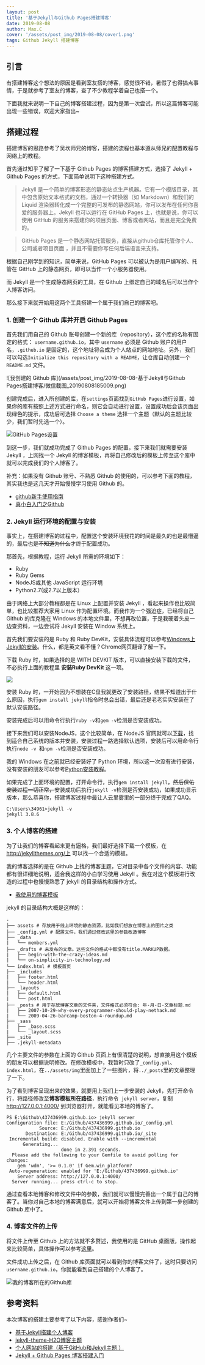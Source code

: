 ```yaml
---
layout: post
title: '基于Jekyll与Github Pages搭建博客'
date: 2019-08-08
author: Max.C
cover: '/assets/post_img/2019-08-08/cover1.png'
tags: Github Jekyll 搭建博客
---
```


## 引言
有搭建博客这个想法的原因是看到室友搭的博客，感觉很不错，暑假了也得搞点事情，于是就参考了室友的博客，查了不少教程学着自己也搭一个。

下面我就来说明一下自己的博客搭建过程，因为是第一次尝试，所以这篇博客可能出现一些错误，欢迎大家指出~

## 搭建过程
搭建博客的思路参考了吴坎师兄的博客，搭建的流程也基本遵从师兄的配置教程与网络上的教程。

首先通过知乎了解了一下基于 Github Pages 的博客搭建方式，选择了 Jekyll + Github Pages 的方式，下面简单说明下这种搭建方式。

> Jekyll 是一个简单的博客形态的静态站点生产机器。它有一个模版目录，其中包含原始文本格式的文档，通过一个转换器（如 Markdown）和我们的 Liquid 渲染器转化成一个完整的可发布的静态网站，你可以发布在任何你喜爱的服务器上。Jekyll 也可以运行在 GitHub Pages 上，也就是说，你可以使用 GitHub 的服务来搭建你的项目页面、博客或者网站，而且是完全免费的。

>GitHub Pages 是一个静态网站托管服务，直接从github仓库托管你个人、公司或者项目页面 ，并且不需要你写任何后端语言来支持。 

根据自己刚学到的知识，简单来说，GitHub Pages 可以被认为是用户编写的、托管在 GitHub 上的静态网页，即可以当作一个小服务器使用。

而 Jekyll 是一个生成静态网页的工具，在 Github 上绑定自己的域名后可以当作个人博客访问。

那么接下来就开始用这两个工具搭建一个属于我们自己的博客吧。

### 1. 创建一个 Github 库并开启 Github Pages
首先我们用自己的 Github 账号创建一个新的库（repository），这个库的名称有固定的格式： `username.github.io`，其中 `username` 必须是 Github 账户的用户名，`.github.io` 是固定的，这个地址将会成为个人站点的网站地址。另外，我们可以勾选`Initialize this repository with a README`，让仓库自动创建一个 `README.md` 文件。

![我创建的 Github 库](/assets/post_img/2019-08-08-基于Jekyll与Github Pages搭建博客/微信截图_20190808185009.png)

创建完成后，进入所创建的库，在`settings`页面找到`GitHub Pages`进行设置，如果你的库有按照上述方式进行命名，则它会自动进行设置，设置成功后会该页面出现绿色的提示，成功后可选择 `Choose a theme` 选择一个主题（默认的主题比较少，我们暂时先选一个）。

![GitHub Pages设置](/assets/post_img/2019-08-08/微信截图_20190808185459.png)

到这一步，我们就成功完成了 Github Pages 的配置，接下来我们就需要安装 Jekyll ，上网找一个 Jekyll 的博客模板，再将自己修改后的模板上传至这个库中就可以完成我们的个人博客了。

补充：如果没有 Github 账号、不熟悉 Github 的使用的，可以参考下面的教程，其实我也是这几天才开始慢慢学习使用 Github 的。
- [github新手使用指南](https://blog.csdn.net/qq_37512323/article/details/80693445)
- [真小白入门之Github](https://blog.csdn.net/nmjuzi/article/details/82184818)

### 2. Jekyll 运行环境的配置与安装
事实上，在搭建博客的过程中，配置这个安装环境我花的时间是最久的也是最懵逼的，最后也是~~不知道为什么~~才终于配置成功。

那首先，根据教程，运行 Jekyll 所需的环境如下：

- Ruby
- Ruby Gems
- NodeJS或其他 JavaScript 运行环境
- Python2.7(或2.7以上版本）

由于网络上大部分教程都是在 Linux 上配置并安装 Jekyll ，看起来操作也比较简单，也比较推荐大家用 Linux 作为配置环境。而我作为一个强迫症，已经将自己 Github 的库克隆在 Windows 的本地文件里，不想再改位置，于是我硬着头皮一边查资料，一边尝试将 Jekyll 安装在 Window 系统上。

首先我们要安装的是 Ruby 和 Ruby DevKit，安装具体流程可以参考[Windows上Jekyll的安装](http://jekyll-windows.juthilo.com/1-ruby-and-devkit/)。什么，都是英文看不懂？Chrome网页翻译了解一下。

下载 Ruby 时，如果选择的是 WITH DEVKIT 版本，可以直接安装下载的文件，不必执行上面的教程里 **安装Ruby DevKit** 这一项。

![](/assets/post_img/2019-08-08/微信截图_20190808220740.png)

安装 Ruby 时，一开始因为不想装在C盘我就更改了安装路径，结果不知道出于什么原因，执行`gem install jekyll`指令时总会出错，最后还是老老实实安装在了默认安装路径。

安装完成后可以用命令行执行`ruby -v`和`gem -v`检测是否安装成功。

接下来我们可以安装NodeJS，这个比较简单，在 NodeJS 官网就可以[下载](https://nodejs.org/en/download/)，找到适合自己系统的版本并安装，安装过程一路选择默认选项，安装后可以用命令行执行`node -v `和`npm -v`检测是否安装成功。

我的 Windows 在之前就已经安装好了 Python 环境，所以这一次没有进行安装，没有安装的朋友可以参考[Python安装教程](https://baijiahao.baidu.com/s?id=1606573927720991570&wfr=spider&for=pc)。

如果完成了上面环境的配置，打开命令行，执行`gem install jekyll`，~~然后保佑安装过程一切正常，~~安装成功后执行`jekyll -v`检测是否安装成功，如果成功显示版本，那么恭喜你，搭建博客过程中最让人云里雾里的一部分终于完成了QAQ。

```
C:\Users\34961>jekyll -v
jekyll 3.8.6
```

### 3. 个人博客的搭建
为了让我们的博客看起来更有逼格，我们最好选择下载一个模板，在 http://jekyllthemes.org/上 可以找一个合适的模板。

我的博客选择的是在 Github 上找的博客主题，它对目录中各个文件的内容、功能都有很详细地说明，适合我这样的小白学习使用 Jekyll 。我在对这个模板进行改造的过程中也慢慢熟悉了 jekyll 的目录结构和操作方式。
- [我使用的博客模板](https://github.com/kaeyleo/jekyll-theme-H2O#%E6%A0%87%E7%AD%BE)

 jekyll 的目录结构大概是这样的：
```
.
├── assets # 存放用于线上环境的静态资源，比如我们想放在博客上的图片之类
├── _config.yml # 配置文件，我们通过修改这里的参数改造博客
├── _data
|   └── members.yml
├── _drafts # 未发布的文章。这些文件的格式中都没有title.MARKUP数据。
|   ├── begin-with-the-crazy-ideas.md
|   └── on-simplicity-in-technology.md
└── index.html # 模板首页
├── _includes
|   ├── footer.html
|   └── header.html
├── _layouts
|   ├── default.html
|   └── post.html
├── _posts # 用于存放博客文章的文件夹，文件格式必须符合: 年-月-日-文章标题.md
|   ├── 2007-10-29-why-every-programmer-should-play-nethack.md
|   └── 2009-04-26-barcamp-boston-4-roundup.md
├── _sass
|   ├── _base.scss
|   └── _layout.scss
├── _site
├── .jekyll-metadata
```

几个主要文件的参数在上面的 Github 页面上有很清楚的说明，想直接用这个模板的朋友可以根据说明修改。在修改模板中，我暂时只改了`_config.yml`、`index.html`，在`../assets/img`里面加上了一些图片，将`../_posts`里的文章整理了一下。

为了看到博客呈现出来的效果，就要用上我们上一步安装的 Jekyll，先打开命令行，将路径修改至**博客模板所在路径**，执行命令` jekyll server`，复制 http://127.0.0.1:4000/ 到浏览器打开，就能看见本地的博客了。

```
PS E:\Github\437436999.github.io> jekyll server
Configuration file: E:/Github/437436999.github.io/_config.yml
            Source: E:/Github/437436999.github.io
       Destination: E:/Github/437436999.github.io/_site
 Incremental build: disabled. Enable with --incremental
      Generating...
                    done in 2.391 seconds.
  Please add the following to your Gemfile to avoid polling for changes:
    gem 'wdm', '>= 0.1.0' if Gem.win_platform?
 Auto-regeneration: enabled for 'E:/Github/437436999.github.io'
    Server address: http://127.0.0.1:4000/
  Server running... press ctrl-c to stop.
```

通过查看本地博客和修改文件中的参数，我们就可以慢慢完善出一个属于自己的博客了。当你对自己本地的博客满意后，就可以开始将博客文件上传到第一步创建的 Github 库中了。

### 4. 博客文件的上传
将文件上传至 Github 上的方法就不多赘述，我使用的是 GitHub 桌面版，操作起来比较简单，具体操作可以参考[这里](https://zhuanlan.zhihu.com/p/28321740)。

文件成功上传之后，在 Github 库页面就可以看到你的博客文件了，这时只要访问`username.github.io`，你就能看到自己搭建的个人博客了。

![我的博客所在的Github库](/assets/post_img/2019-08-08/微信截图_20190808205432.png)

## 参考资料
本次博客的搭建主要参考了以下内容，感谢作者们~
- [基于Jekyll搭建个人博客](https://wu-kan.github.io/posts/%E5%8D%9A%E5%AE%A2%E6%90%AD%E5%BB%BA/%E5%9F%BA%E4%BA%8EJekyll%E6%90%AD%E5%BB%BA%E4%B8%AA%E4%BA%BA%E5%8D%9A%E5%AE%A2)
- [jekyll-theme-H2O博客主题](https://github.com/kaeyleo/jekyll-theme-H2O)
- [个人网站的搭建（基于GitHub和Jekyll主题 ）](https://blog.csdn.net/qq_19799765/article/details/80869363)
- [Jekyll + Github Pages 博客搭建入门](https://www.jianshu.com/p/9f198d5779e6)
